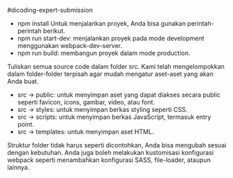 #dicoding-expert-submission

- npm install
  Untuk menjalankan proyek, Anda bisa gunakan perintah-perintah berikut.
- npm run start-dev: menjalankan proyek pada mode development menggunakan webpack-dev-server.
- npm run build: membangun proyek dalam mode production.

Tuliskan semua source code dalam folder src. Kami telah mengelompokkan dalam folder-folder terpisah agar mudah mengatur aset-aset yang akan Anda buat.

- src → public: untuk menyimpan aset yang dapat diakses secara public seperti favicon, icons, gambar, video, atau font.
- src → styles: untuk menyimpan berkas styling seperti CSS.
- src → scripts: untuk menyimpan berkas JavaScript, termasuk entry point.
- src → templates: untuk menyimpan aset HTML.

Struktur folder tidak harus seperti dicontohkan, Anda bisa mengubah sesuai dengan kebutuhan. Anda juga boleh melakukan kustomisasi konfigurasi webpack seperti menambahkan konfigurasi SASS, file-loader, ataupun lainnya.
